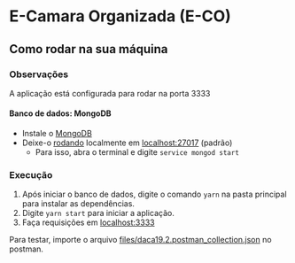 # E-Camara Organizada (E-CO)

## Como rodar na sua máquina

### Observações

A aplicação está configurada para rodar na porta 3333

#### Banco de dados: MongoDB

- Instale o [MongoDB](https://docs.mongodb.com/manual/installation/#tutorial-installation)
- Deixe-o [rodando](https://docs.mongodb.com/manual/tutorial/manage-mongodb-processes/#start-mongod-processes) localmente em [localhost:27017](http://www.localhost:27017/) (padrão)
  - Para isso, abra o terminal e digite `service mongod start`

### Execução

1. Após iniciar o banco de dados, digite o comando `yarn` na pasta principal para instalar as dependências.
2. Digite `yarn start` para iniciar a aplicação.
3. Faça requisições em [localhost:3333](http://www.localhost:3333/)

Para testar, importe o arquivo [files/daca19.2.postman_collection.json](https://github.com/filipegl/e-co/blob/master/files/daca19.2.postman_collection.json) no postman.
